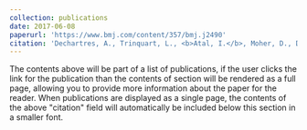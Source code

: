 ```yaml
---
collection: publications
date: 2017-06-08 
paperurl: 'https://www.bmj.com/content/357/bmj.j2490'
citation: 'Dechartres, A., Trinquart, L., <b>Atal, I.</b>, Moher, D., Dickersin, K., Boutron, I., Perrodeau, E., Altman, D.G., Ravaud, P. (2017) Evolution of poor reporting and inadequate methods over time in 20 920 randomised controlled trials included in Cochrane reviews: research on research study. <i>BMJ</i> 357:j2490. doi: 10.1136/bmj.j2490.'
---
```


The contents above will be part of a list of publications, if the user clicks the link for the publication than the contents of section will be rendered as a full page, allowing you to provide more information about the paper for the reader. When publications are displayed as a single page, the contents of the above "citation" field will automatically be included below this section in a smaller font.
